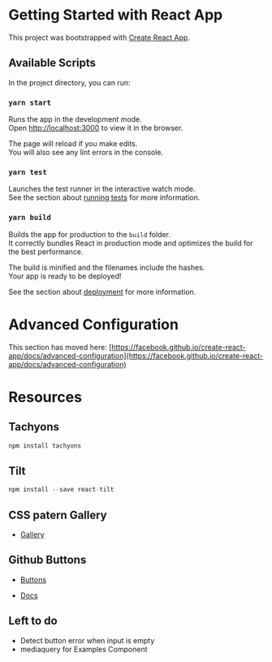 # Getting Started with React App

This project was bootstrapped with [Create React App](https://github.com/facebook/create-react-app).

## Available Scripts

In the project directory, you can run:

### `yarn start`

Runs the app in the development mode.\
Open [http://localhost:3000](http://localhost:3000) to view it in the browser.

The page will reload if you make edits.\
You will also see any lint errors in the console.

### `yarn test`

Launches the test runner in the interactive watch mode.\
See the section about [running tests](https://facebook.github.io/create-react-app/docs/running-tests) for more information.

### `yarn build`

Builds the app for production to the `build` folder.\
It correctly bundles React in production mode and optimizes the build for the best performance.

The build is minified and the filenames include the hashes.\
Your app is ready to be deployed!

See the section about [deployment](https://facebook.github.io/create-react-app/docs/deployment) for more information.


# Advanced Configuration

This section has moved here: [https://facebook.github.io/create-react-app/docs/advanced-configuration](https://facebook.github.io/create-react-app/docs/advanced-configuration)



# Resources

## Tachyons

```js
npm install tachyons
```
## Tilt 

```js
npm install --save react-tilt
```
## CSS patern Gallery

- [Gallery](https://projects.verou.me/css3patterns/ )

## Github Buttons

- [Buttons](https://buttons.github.io/)

- [Docs](https://github.com/ntkme/react-github-btn)

## Left to do

-  Detect button error when input is empty
-  mediaquery for Examples Component
